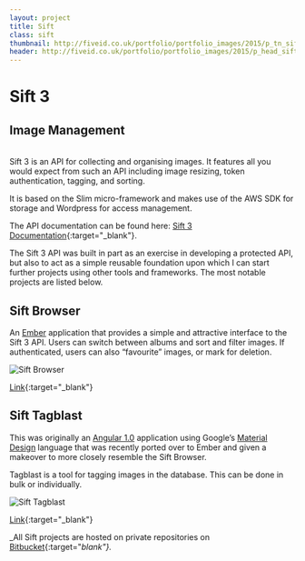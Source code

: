 ```yaml
---
layout: project
title: Sift
class: sift
thumbnail: http://fiveid.co.uk/portfolio/portfolio_images/2015/p_tn_sift.png
header: http://fiveid.co.uk/portfolio/portfolio_images/2015/p_head_sift.png
---
```


# Sift 3

## Image Management

<br/>
Sift 3 is an API for collecting and organising images. It features all you would expect from such an API including image resizing, token authentication, tagging, and sorting.

It is based on the Slim micro-framework and makes use of the AWS SDK for storage and Wordpress for access management.  

The API documentation can be found here: [Sift 3 Documentation](http://fiveid.co.uk/projects/sift/api){:target="_blank"}.

The Sift 3 API was built in part as an exercise in developing a protected API, but also to act as a simple reusable foundation upon which I can start further projects using other tools and frameworks. The most notable projects are listed below.

## Sift Browser
An [Ember](http://emberjs.com) application that provides a simple and attractive interface to the Sift 3 API. Users can switch between albums and sort and filter images. If authenticated, users can also “favourite” images, or mark for deletion.

![Sift Browser](http://fiveid.co.uk/portfolio/portfolio_images/2016/sift_screenshot_01.jpg)

[Link](http://fiveid.co.uk/projects/sift/){:target="_blank"}

## Sift Tagblast
This was originally an [Angular 1.0](https://angular.io) application using Google’s [Material Design](material%20design%20colors) language that was recently ported over to Ember and given a makeover to more closely resemble the Sift Browser.

Tagblast is a tool for tagging images in the database. This can be done in bulk or individually.

![Sift Tagblast](http://fiveid.co.uk/portfolio/portfolio_images/2016/sift_tagblast_screenshot.jpg)

[Link](http://fiveid.co.uk/projects/sift/tagblast/album/demo){:target="_blank"}

_All Sift projects are hosted on private repositories on [Bitbucket](https://bitbucket.org){:target="_blank"}._
